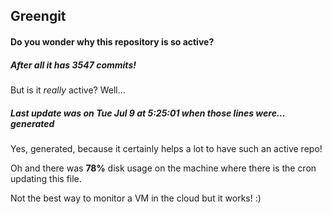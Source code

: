 ## Greengit

#### Do you wonder why this repository is so active?

##### After all it has 3547 commits!

But is it *really* active? Well...

##### Last update was on Tue Jul 9 at 5:25:01 when those lines were... generated

Yes, generated, because it certainly helps a lot to have such an active repo!

Oh and there was **78%** disk usage on the machine
where there is the cron updating this file.

Not the best way to monitor a VM in the cloud but it works! :)

